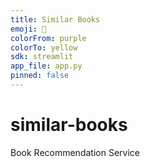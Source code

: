 ```yaml
---
title: Similar Books
emoji: 🏃
colorFrom: purple
colorTo: yellow
sdk: streamlit
app_file: app.py
pinned: false
---
```


# similar-books
Book Recommendation Service
